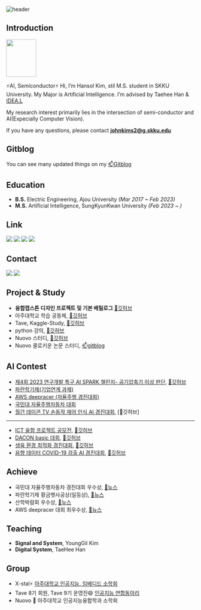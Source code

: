 
<!-- # Hi~ 👋 This is Hansol's Github!
&color=auto
&textBg=true
 -->
 ![header](https://capsule-render.vercel.app/api?type=cylinder&color=auto&height=120&section=header&text=%20Hansol%20Github%20~👋&fontSize=50)

## Introduction

<img src="https://user-images.githubusercontent.com/101409953/214646958-0336efea-90e2-4e72-a136-e728ec1fbcf7.png" width="80" height="100" />

⚡AI, Semiconductor⚡
Hi, I’m Hansol Kim, stil M.S. student in SKKU University. My Major is Artificial Intelligence. I’m advised by Taehee Han & [IDEA.L](https://sites.google.com/view/idealab400525/home/)

My research interest primarily lies in the intersection of semi-conductor and AI(Expecially Computer Vision).

If you have any questions, please contact **johnkims2@g.skku.edu**

## Gitblog

You can see many updated things on my [📫Gitblog](https://hansollasido.github.io/)


## Education
- **B.S.** Electric Engineering, Ajou University _(Mar 2017 ~ Feb 2023)_
- **M.S.** Artificial Intelligence, SungKyunKwan University _(Feb 2023 ~ )_

## Link
 
[<img src="https://img.shields.io/badge/Facebook-1e51f7?style=flat-square&logo=Facebook&logoColor=white"/>](https://www.facebook.com/profile.php?id=100024496358612) [<img src="https://img.shields.io/badge/Gitblog-000000?style=flat-square&logo=Github&logoColor=white"/>](https://hansollasido.github.io/) [<img src="https://img.shields.io/badge/Notion-424242?style=flat-square&logo=Notion&logoColor=white"/>](https://thoracic-asiago-663.notion.site/Hansol-Kim-e552b0f2ac4a489188d45e5ca1e634df) [<img src="https://img.shields.io/badge/Instagram-fa91ce?style=flat-square&logo=Instagram&logoColor=white"/>](https://www.instagram.com/johnkims222/)

## Contact
<a href="mailto:johnkims2@g.skku.edu"><img src="https://img.shields.io/badge/Gmail-f72020?style=flat-square&logo=Gmail&logoColor=white"/></img></a>
<a href="mailto:johnkims2@naver.com"><img src="https://img.shields.io/badge/Naver-039620?style=flat-square&logo=Naver&logoColor=white"/></img></a>

<!--
### Hope to enter 
- <img src="https://img.shields.io/badge/Samsung-050505?style=flat-square&logo=Samsung&logoColor=white"/>
- <img src="https://img.shields.io/badge/SK하이닉스-ed0707?style=flat-square&logoColor=white"/>
-->

## Project & Study
- **융합캡스톤 디자인 프로젝트 및 기본 베릴로그** [🌱깃허브](https://github.com/hansollasido/verilog-FPGA)
- 아주대학교 학습 공동체, [🌱깃허브](https://github.com/hansollasido/X_stal_study)
- Tave, Kaggle-Study, [🌱깃허브](https://github.com/T-aggle)
- python 강의, [🌱깃허브](https://github.com/hansollasido/python_study)
- Nuovo 스터디, [🌱깃허브](https://github.com/dhcryan/kaggle_challenge_)
- Nuovo 콜로키운 논문 스터디, [📫gitblog](https://hansollasido.github.io/categories/%EC%BB%B4%ED%93%A8%ED%84%B0%20%EB%B9%84%EC%A0%84/)

## AI Contest
- [제4회 2023 연구개발 특구 AI SPARK 챌린지- 공기압축기 이상 판단](https://aifactory.space/competition/data/2226), [🌱깃허브](https://github.com/hansollasido/AI_SPARK_CONTEST_air_compressor)
- [파란학기제(기업연계 과제)](https://hansollasido.github.io/categories3/paran/)
- [AWS deepracer (자율주행 경진대회)](https://hansollasido.github.io/categories4/contest/)
- [국민대 자율주행자동차 대회](https://hansollasido.github.io/categories4/contest2/)
- [월간 데이콘 TV 손동작 제어 인식 AI 경진대회](https://dacon.io/competitions/official/236050/leaderboard), [🌱깃허브]

---

- [ICT 융합 프로젝트 공모전](https://www.all-con.co.kr/view/contest/474641), [🌱깃허브](https://github.com/hansollasido/Chat_bot)
- [DACON basic 대회](https://dacon.io/), [🌱깃허브](https://github.com/hansollasido/dacon_basic)
- [생육 환경 최적화 경진대회](https://dacon.io/competitions/official/235897/overview/description), [🌱깃허브](https://github.com/hansollasido/dacon_plant)
- [음향 데이터 COVID-19 검출 AI 경진대회](https://dacon.io/competitions/official/235910/overview/description), [🌱깃허브](https://github.com/hansollasido/Dacon_covid19)


## Achieve
- 국민대 자율주행자동차 경진대회 우수상, [💬뉴스](https://coss.kookmin.ac.kr/fvedu/community/photo.do?mode=view&articleNo=5900096&article.offset=30&articleLimit=10)
- 파란학기제 황금뱃사공상(일등상), [💬뉴스](https://www.ajou.ac.kr/kr/ajou/news.do?mode=view&articleNo=207670)
- 산학박람회 우수상, [💬뉴스](https://ecefair.ajou.ac.kr/index.asp)
- AWS deepracer 대회 최우수상, [💬뉴스](https://mobility.ajou.ac.kr/mobility/board/news.do?mode=view&articleNo=206939&article.offset=0&articleLimit=10)

<!-- 
## Language & Tool
<img src="https://img.shields.io/badge/Python-112fd9?style=flat-square&logo=Python&logoColor=white"/> <img src="https://img.shields.io/badge/Matlab-d62d1e?style=flat-square&logo=&logoColor=white"/> <img src="https://img.shields.io/badge/C++-4d640?style=flat-square&logo=C%2B%2B&logoColor=white"/> <img src="https://img.shields.io/badge/R-3776AB?style=flat-square&logo=R&logoColor=white"> <img src="https://img.shields.io/badge/Verilog-BD170B?style=flat-square&logoColor=white">

<img src="https://img.shields.io/badge/Pspice-42f563?style=flat-square&logoColor=white"/> <img src="https://img.shields.io/badge/LTspice-f58142?style=flat-square&logoColor=white"/> <img src="https://img.shields.io/badge/VSCode-f5e642?style=flat-square&logoColor=white"/> <img src="https://img.shields.io/badge/modelsim-8d42f5?style=flat-square&logoColor=white"/> <img src="https://img.shields.io/badge/vivado-349167?style=flat-square&logoColor=white"/> 
 -->

## Teaching
- **Signal and System**, YoungGil Kim
- **Digital System**, TaeHee Han

## Group
- X-stal⚡ [아주대학교 인공지능, 임베디드 소학회](https://www.youtube.com/channel/UCyWvti9qQ77U5NDiSND_X2g)
- Tave 8기 회원, Tave 9기 운영진😄 [인공지능 연합동아리](https://www.instagram.com/tave_wave/?hl=en)
- Nuovo 👯 아주대학교 인공지능융합학과 소학회


<!--
**hansollasido/hansollasido** is a ✨ _special_ ✨ repository because its `README.md` (this file) appears on your GitHub profile.

Here are some ideas to get you started:

- 🔭 I’m currently working on ...
- 🌱 I’m currently learning ...
- 👯 I’m looking to collaborate on ...
- 🤔 I’m looking for help with ...
- 💬 Ask me about ...
- 📫 How to reach me: ...
- 😄 Pronouns: ...
- ⚡ Fun fact: ...
-->
